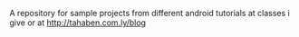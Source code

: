 A repository for sample projects from different android tutorials at classes i give or at http://tahaben.com.ly/blog